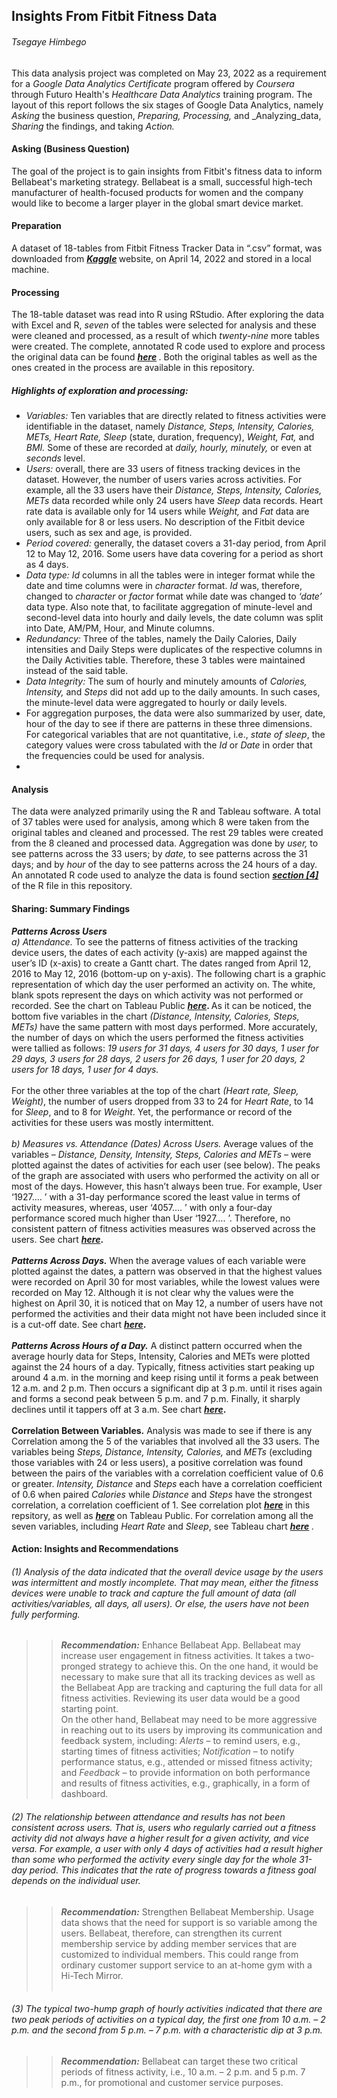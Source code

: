 ## Insights From Fitbit Fitness Data
###### _Tsegaye Himbego_

This data analysis project was completed on May 23, 2022 as a requirement for a _Google Data Analytics Certificate_ program offered by _Coursera_ through Futuro Health's _Healthcare Data Analytics_ training program. The layout of this report follows the six stages of Google Data Analytics, namely _Asking_ the business question, _Preparing,_ _Processing,_ and _Analyzing_data, _Sharing_ the findings, and taking _Action._
#### Asking (Business Question)
The goal of the project is to gain insights from Fitbit's fitness data to inform Bellabeat's marketing strategy. Bellabeat is a small, successful high-tech manufacturer of health-focused products for women and the company would like to become a larger player in the global smart device market.

#### Preparation
A dataset of 18-tables from Fitbit Fitness Tracker Data in “.csv” format, was downloaded from <b> _[Kaggle](https://www.kaggle.com/datasets/arashnic/fitbit)_ </b> website, on April 14, 2022 and stored in a local machine.
#### Processing
The 18-table dataset was read into R using RStudio. After exploring the data with Excel and R, _seven_ of the tables were selected for analysis and these were cleaned and processed, as a result of which _twenty-nine_ more tables were created. The complete, annotated R code used to explore and process the original data can be found <b> _[here](https://github.com/tsegayeh/InsightsFromFitBitData/blob/main/RCode_dataProcessingAnalyzing.R)_ </b>. Both the original tables as well as the ones created in the process are available in this repository.

##### _Highlights_ of exploration and processing:
  * _Variables:_ Ten variables that are directly related to fitness activities were identifiable in the dataset, namely _Distance, Steps, Intensity, Calories, METs, Heart Rate, Sleep_ (state, duration, frequency), _Weight, Fat,_ and _BMI._ Some of these are recorded at _daily, hourly, minutely,_ or even at _seconds_ level.
  * _Users:_ overall, there are 33 users of fitness tracking devices in the dataset. However, the number of users varies across activities. For example, all the 33 users have their _Distance, Steps, Intensity, Calories, METs_ data recorded while only 24 users have _Sleep_ data records. Heart rate data is available only for 14 users while _Weight,_ and _Fat_ data are only available for 8 or less users.  No description of the Fitbit device users, such as sex and age, is provided.
  * _Period covered:_ generally, the dataset covers a 31-day period, from April 12 to May 12, 2016. Some users have data covering for a period as short as 4 days.
  * _Data type:_ _Id_ columns in all the tables were in integer format while the date and time columns were in _character_ format. _Id_ was, therefore, changed to _character_ or _factor_ format while date was changed to _‘date’_ data type. Also note that, to facilitate aggregation of minute-level and second-level data into hourly and daily levels, the date column was split into Date, AM/PM, Hour, and Minute columns.
  * _Redundancy:_ Three of the tables, namely the Daily Calories, Daily intensities and Daily Steps were duplicates of the respective columns in the Daily Activities table. Therefore, these 3 tables were maintained instead of the said table.
  * _Data Integrity:_ The sum of hourly and minutely amounts of _Calories, Intensity,_ and _Steps_ did not add up to the daily amounts. In such cases, the minute-level data were aggregated to hourly or daily levels. <br />
  * For aggregation purposes, the data were also summarized by user, date, hour of the day to see if there are patterns in these three dimensions. For categorical variables that are not quantitative, i.e., _state of sleep_, the category values were cross tabulated with the _Id_ or _Date_ in order that the frequencies could be used for analysis.
  * 
#### Analysis
The data were analyzed primarily using the R and Tableau software. A total of 37 tables were used for analysis, among which 8 were taken from the original tables and cleaned and processed. The rest 29 tables were created from the 8 cleaned and processed data. Aggregation was done by _user,_ to see patterns across the 33 users; by _date,_ to see patterns across the 31 days; and by _hour_ of the day to see patterns across the 24 hours of a day. An annotated R code used to analyze the data is found section <b> _[section [4]](https://github.com/tsegayeh/InsightsFromFitBitData/blob/main/HDAcapstone.R)_ </b> of the R file in this repository. 

#### Sharing: Summary Findings 
**_Patterns Across Users_** <br />
_a) Attendance._ To see the patterns of fitness activities of the tracking device users, the dates of each activity (y-axis) are mapped against the user’s ID (x-axis) to create a Gantt chart. The dates ranged from April 12, 2016 to May 12, 2016 (bottom-up on y-axis). The following chart is a graphic representation of which day the user performed an activity on. The white, blank spots represent the days on which activity was not performed or recorded. See the chart on Tableau Public <b> _[here](https://public.tableau.com/app/profile/tsegaye2291/viz/Summary_Patterns/DatesvsUsers)_. </b> As it can be noticed, the bottom five variables in the chart _(Distance, Intensity, Calories, Steps, METs)_ have the same pattern with most days performed. More accurately, the number of days on which the users performed the fitness activities were tallied as follows:
 _19 users for 31 days,
 4 users for 30 days,
 1 user  for 29 days,
 3 users for 28 days,
 2 users for 26 days,
 1 user  for 20 days,
 2 users for 18 days,
 1 user  for  4 days._
<br />	   
For the other three variables at the top of the chart _(Heart rate, Sleep, Weight)_, the number of users dropped from 33 to 24 for _Heart Rate_, to 14 for _Sleep_, and to 8 for _Weight_. Yet, the performance or record of the activities for these users was mostly intermittent. <br /> <br />
_b) Measures vs. Attendance (Dates) Across Users._ Average values of the variables – _Distance, Density, Intensity, Steps, Calories and METs_ – were plotted against the dates of activities for each user (see below). The peaks of the graph are associated with users who performed the activity on all or most of the days. However, this hasn’t always been true. For example, User ‘1927…. ’ with a 31-day performance scored the least value in terms of activity measures, whereas, user ‘4057…. ’  with only a four-day performance scored much higher than User ‘1927…. ’. Therefore, no consistent pattern of fitness activities measures was observed across the users. See chart <b> _[here](https://public.tableau.com/app/profile/tsegaye2291/viz/Summary_x/UserlyPattern)_.</b> <br /><br />
**_Patterns Across Days._** When the average values of each variable were plotted against the dates, a pattern was observed in that the highest values were recorded on April 30 for most variables, while the lowest values were recorded on May 12. Although it is not clear why the values were the highest on April 30, it is noticed that on May 12, a number of users have not performed the activities and their data might not have been included since it is a cut-off date. See chart <b> _[here](https://public.tableau.com/app/profile/tsegaye2291/viz/Summary_x/DailyPattern)_. </b> <br /><br />
**_Patterns Across Hours of a Day._** A distinct pattern occurred when the average hourly data for Steps, Intensity, Calories and METs were plotted against the 24 hours of a day. Typically, fitness activities start peaking up around 4 a.m. in the morning and keep rising until it forms a peak between 12 a.m. and 2 p.m. Then occurs a significant dip at 3 p.m. until it rises again and forms a second peak between 5 p.m. and 7 p.m. Finally, it sharply declines until it tappers off at 3 a.m. See chart <b> _[here](https://public.tableau.com/app/profile/tsegaye2291/viz/Summary_x/HourlyPatterns)_. </b> <br /><br />
**Correlation Between Variables.** Analysis was made to see if there is any Correlation among the 5 of the variables that involved all the 33 users. The variables being _Steps, Distance, Intensity, Calories,_ and _METs_ (excluding those variables with 24 or less users), a positive correlation was found between the pairs of the variables with a correlation coefficient value of 0.6 or greater. _Intensity, Distance_ and _Steps_ each have a correlation coefficient of 0.6 when paired _Calories_ while _Distance_ and _Steps_ have the strongest correlation, a correlation coefficient of 1. See correlation plot <b> _[here](https://github.com/tsegayeh/InsightsFromFitBitData/blob/main/Images/corrPlot5vars.png)_ </b> in this repsitory, as well as <b> _[here](https://public.tableau.com/app/profile/tsegaye2291/viz/fitbitDataInsight/Correlations5dfs)_ </b> on Tableau Public. For correlation among all the seven variables, including _Heart Rate_ and _Sleep_, see Tableau chart <b> _[here](https://public.tableau.com/app/profile/tsegaye2291/viz/fitbitDataInsight/Correlations5dfs)_ </b>.
#### Action: Insights and Recommendations
###### (1) Analysis of the data indicated that the overall device usage by the users was intermittent and mostly incomplete. That may mean, either the fitness devices were unable to track and capture the full amount of data (all activities/variables, all days, all users). Or else, the users have not been fully performing.<br />
>> **_Recommendation:_** Enhance Bellabeat App.  Bellabeat may increase user engagement in fitness activities. It takes a two-pronged strategy to achieve this. On the one hand, it would be necessary to make sure that all its tracking devices as well as the Bellabeat App are tracking and capturing the full data for all fitness activities. Reviewing its user data would be a good starting point. <br />
On the other hand, Bellabeat may need to be more aggressive in reaching out to its users by improving its communication and feedback system, including: _Alerts_ – to remind users, e.g., starting times of fitness activities; _Notification_ – to notify performance status, e.g., attended or missed fitness activity; and _Feedback_ – to provide information on both performance and results of fitness activities, e.g., graphically, in a form of dashboard.
 
###### (2) The relationship between attendance and results has not been consistent across users. That is, users who regularly carried out a fitness activity did not always have a higher result for a given activity, and vice versa. For example, a user with only 4 days of activities had a result higher than some who performed the activity every single day for the whole 31-day period. This indicates that the rate of progress towards a fitness goal depends on the individual user.<br />
>> **_Recommendation:_** Strengthen Bellabeat Membership. Usage data shows that the need for support is so variable among the users. Bellabeat, therefore, can strengthen its current membership service by adding member services that are customized to individual members. This could range from ordinary customer support service to an at-home gym with a Hi-Tech Mirror. <br />
>> <br />
###### (3) The typical two-hump graph of hourly activities indicated that there are two peak periods of activities on a typical day, the first one from 10 a.m. – 2 p.m. and the second from 5 p.m. – 7 p.m. with a characteristic dip at 3 p.m.<br />
>> **_Recommendation:_** Bellabeat can target these two critical periods of fitness activity, i.e., 10 a.m. – 2 p.m. and 5 p.m. 7 p.m., for promotional and customer service purposes. 
